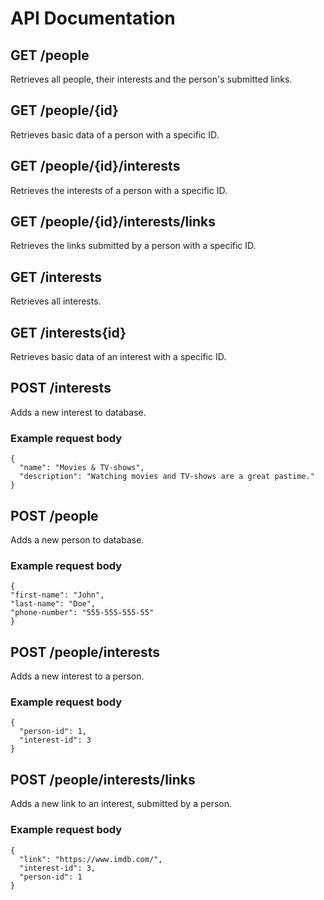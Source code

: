 # API Documentation

## GET /people
Retrieves all people, their interests and the person's submitted links.

## GET /people/{id}
Retrieves basic data of a person with a specific ID.

## GET /people/{id}/interests
Retrieves the interests of a person with a specific ID.

## GET /people/{id}/interests/links
Retrieves the links submitted by a person with a specific ID.

## GET /interests
Retrieves all interests.

## GET /interests{id}
Retrieves basic data of an interest with a specific ID.

## POST /interests
Adds a new interest to database.

### Example request body
```http
{
  "name": "Movies & TV-shows",
  "description": "Watching movies and TV-shows are a great pastime."
}
```

## POST /people
Adds a new person to database.

### Example request body
```http
{
"first-name": "John",
"last-name": "Doe",
"phone-number": "555-555-555-55"
}
```

## POST /people/interests
Adds a new interest to a person.

### Example request body
```http
{
  "person-id": 1,
  "interest-id": 3
}
```

## POST /people/interests/links
Adds a new link to an interest, submitted by a person.

### Example request body
```http
{
  "link": "https://www.imdb.com/",
  "interest-id": 3,
  "person-id": 1
}
```

